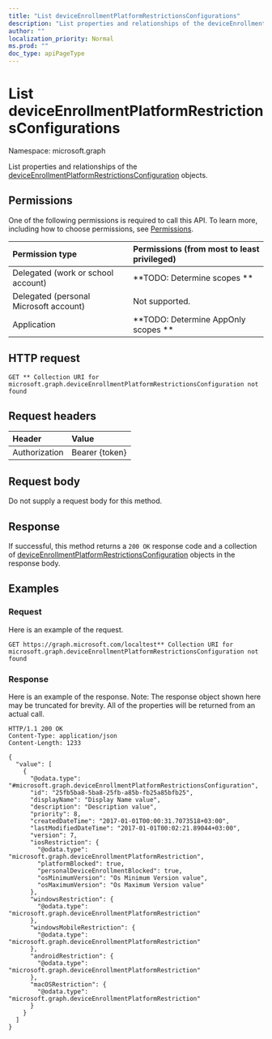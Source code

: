 ```yaml
---
title: "List deviceEnrollmentPlatformRestrictionsConfigurations"
description: "List properties and relationships of the deviceEnrollmentPlatformRestrictionsConfiguration objects."
author: ""
localization_priority: Normal
ms.prod: ""
doc_type: apiPageType
---
```


# List deviceEnrollmentPlatformRestrictionsConfigurations

Namespace: microsoft.graph

List properties and relationships of the [deviceEnrollmentPlatformRestrictionsConfiguration](../resources/deviceenrollmentplatformrestrictionsconfiguration.md) objects.

## Permissions
One of the following permissions is required to call this API. To learn more, including how to choose permissions, see [Permissions](/concepts/permissions-reference.md).

|Permission type|Permissions (from most to least privileged)|
|:---|:---|
|Delegated (work or school account)|**TODO: Determine scopes **|
|Delegated (personal Microsoft account)|Not supported.|
|Application|**TODO: Determine AppOnly scopes **|

## HTTP request
<!-- {
  "blockType": "ignored"
}
-->
``` http
GET ** Collection URI for microsoft.graph.deviceEnrollmentPlatformRestrictionsConfiguration not found
```

## Request headers
|Header|Value|
|:---|:---|
|Authorization|Bearer {token}|

## Request body
Do not supply a request body for this method.

## Response
If successful, this method returns a `200 OK` response code and a collection of [deviceEnrollmentPlatformRestrictionsConfiguration](../resources/deviceenrollmentplatformrestrictionsconfiguration.md) objects in the response body.

## Examples

### Request
Here is an example of the request.
<!-- {
  "blockType": "request",
  "name": "get_deviceenrollmentplatformrestrictionsconfiguration"
}
-->
``` http
GET https://graph.microsoft.com/localtest** Collection URI for microsoft.graph.deviceEnrollmentPlatformRestrictionsConfiguration not found
```

### Response
Here is an example of the response. Note: The response object shown here may be truncated for brevity. All of the properties will be returned from an actual call.
<!-- {
  "blockType": "response",
  "truncated": true,
  "@odata.type": "collection(microsoft.graph.deviceenrollmentplatformrestrictionsconfiguration)"
}
-->
``` http
HTTP/1.1 200 OK
Content-Type: application/json
Content-Length: 1233

{
  "value": [
    {
      "@odata.type": "#microsoft.graph.deviceEnrollmentPlatformRestrictionsConfiguration",
      "id": "25fb5ba8-5ba8-25fb-a85b-fb25a85bfb25",
      "displayName": "Display Name value",
      "description": "Description value",
      "priority": 8,
      "createdDateTime": "2017-01-01T00:00:31.7073518+03:00",
      "lastModifiedDateTime": "2017-01-01T00:02:21.89044+03:00",
      "version": 7,
      "iosRestriction": {
        "@odata.type": "microsoft.graph.deviceEnrollmentPlatformRestriction",
        "platformBlocked": true,
        "personalDeviceEnrollmentBlocked": true,
        "osMinimumVersion": "Os Minimum Version value",
        "osMaximumVersion": "Os Maximum Version value"
      },
      "windowsRestriction": {
        "@odata.type": "microsoft.graph.deviceEnrollmentPlatformRestriction"
      },
      "windowsMobileRestriction": {
        "@odata.type": "microsoft.graph.deviceEnrollmentPlatformRestriction"
      },
      "androidRestriction": {
        "@odata.type": "microsoft.graph.deviceEnrollmentPlatformRestriction"
      },
      "macOSRestriction": {
        "@odata.type": "microsoft.graph.deviceEnrollmentPlatformRestriction"
      }
    }
  ]
}
```

